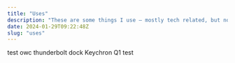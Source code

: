 ```yaml
---
title: "Uses"
description: "These are some things I use – mostly tech related, but not completely. An eternal work in progress."
date: 2024-01-29T09:22:48Z
slug: "uses"
---
```

test
owc thunderbolt dock
Keychron Q1
test
